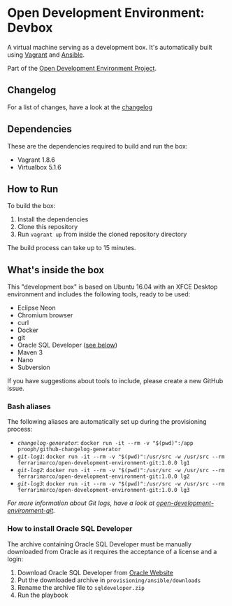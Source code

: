 # Open Development Environment: Devbox

A virtual machine serving as a development box. It's automatically built using [Vagrant](https://www.vagrantup.com/) and [Ansible](https://www.ansible.com/).

Part of the [Open Development Environment Project](https://github.com/ferrarimarco/open-development-environment).

## Changelog
For a list of changes, have a look at the [changelog](CHANGELOG.md)

## Dependencies
These are the dependencies required to build and run the box:
- Vagrant 1.8.6
- Virtualbox 5.1.6

## How to Run
To build the box:

1. Install the dependencies
1. Clone this repository
1. Run `vagrant up` from inside the cloned repository directory

The build process can take up to 15 minutes.

## What's inside the box
This "development box" is based on Ubuntu 16.04 with an XFCE Desktop environment and includes the following tools, ready to be used:
- Eclipse Neon
- Chromium browser
- curl
- Docker
- git
- Oracle SQL Developer ([see below](#how-to-install-oracle-sql-developer))
- Maven 3
- Nano
- Subversion

If you have suggestions about tools to include, please create a new GitHub issue.

### Bash aliases
The following aliases are automatically set up during the provisioning process:
- *`changelog-generator`*: `docker run -it --rm -v "$(pwd)":/app prooph/github-changelog-generator`
- *`git-log1`*: `docker run -it --rm -v "$(pwd)":/usr/src -w /usr/src --rm ferrarimarco/open-development-environment-git:1.0.0 lg1`
- *`git-log2`*: `docker run -it --rm -v "$(pwd)":/usr/src -w /usr/src --rm ferrarimarco/open-development-environment-git:1.0.0 lg2`
- *`git-log3`*: `docker run -it --rm -v "$(pwd)":/usr/src -w /usr/src --rm ferrarimarco/open-development-environment-git:1.0.0 lg3`

_For more information about Git logs, have a look at [open-development-environment-git](https://github.com/ferrarimarco/open-development-environment-git)._

### How to install Oracle SQL Developer
The archive containing Oracle SQL Developer must be manually downloaded from Oracle as it requires the acceptance of a license and a login:

1. Download Oracle SQL Developer from [Oracle Website](http://www.oracle.com/technetwork/developer-tools/sql-developer/overview/index-097090.html)
1. Put the downloaded archive in `provisioning/ansible/downloads`
1. Rename the archive file to `sqldeveloper.zip`
1. Run the playbook
